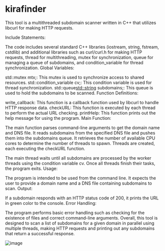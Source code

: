 # kirafinder

This tool is a multithreaded subdomain scanner written in C++ that utilizes libcurl for making HTTP requests.

Include Statements:

The code includes several standard C++ libraries (iostream, string, fstream, cstdlib) and additional libraries such as curl/curl.h for making HTTP requests, thread for multithreading, mutex for synchronization, queue for managing a queue of subdomains, and condition_variable for thread synchronization.
Global Variables:

std::mutex mtx;: This mutex is used to synchronize access to shared resources.
std::condition_variable cv;: This condition variable is used for thread synchronization.
std::queue<std::string> subdomains;: This queue is used to hold the subdomains to be scanned.
Function Definitions:

write_callback: This function is a callback function used by libcurl to handle HTTP response data.
checkURL: This function is executed by each thread to perform the actual URL checking.
printHelp: This function prints out the help message for using the program.
Main Function:

The main function parses command-line arguments to get the domain name and DNS file.
It reads subdomains from the specified DNS file and pushes them into the subdomains queue.
It retrieves the number of available CPU cores to determine the number of threads to spawn.
Threads are created, each executing the checkURL function.

The main thread waits until all subdomains are processed by the worker threads using the condition variable cv.
Once all threads finish their tasks, the program exits.
Usage:

The program is intended to be used from the command line.
It expects the user to provide a domain name and a DNS file containing subdomains to scan.
Output:

If a subdomain responds with an HTTP status code of 200, it prints the URL in green color to the console.
Error Handling:

The program performs basic error handling such as checking for the existence of files and correct command-line arguments.
Overall, this tool is designed to scan a list of subdomains for a given domain in parallel using multiple threads, making HTTP requests and printing out any subdomains that return a successful response.



![image](https://github.com/o337/kirafinder/assets/126006169/80e3abd8-647d-4f7d-99f1-cfe015f96525)

